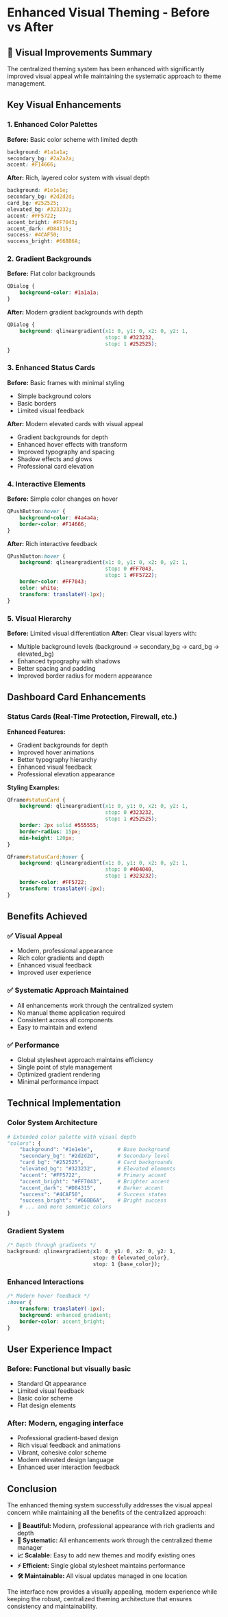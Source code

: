 # Enhanced Visual Theming - Before vs After

## 🎨 Visual Improvements Summary

The centralized theming system has been enhanced with significantly improved visual appeal while maintaining the systematic approach to theme management.

## Key Visual Enhancements

### 1. **Enhanced Color Palettes**
**Before:** Basic color scheme with limited depth
```css
background: #1a1a1a;
secondary_bg: #2a2a2a;
accent: #F14666;
```

**After:** Rich, layered color system with visual depth
```css
background: #1e1e1e;
secondary_bg: #2d2d2d;
card_bg: #252525;
elevated_bg: #323232;
accent: #FF5722;
accent_bright: #FF7043;
accent_dark: #D84315;
success: #4CAF50;
success_bright: #66BB6A;
```

### 2. **Gradient Backgrounds**
**Before:** Flat color backgrounds
```css
QDialog {
    background-color: #1a1a1a;
}
```

**After:** Modern gradient backgrounds with depth
```css
QDialog {
    background: qlineargradient(x1: 0, y1: 0, x2: 0, y2: 1,
                                stop: 0 #323232,
                                stop: 1 #252525);
}
```

### 3. **Enhanced Status Cards**
**Before:** Basic frames with minimal styling
- Simple background colors
- Basic borders
- Limited visual feedback

**After:** Modern elevated cards with visual appeal
- Gradient backgrounds for depth
- Enhanced hover effects with transform
- Improved typography and spacing
- Shadow effects and glows
- Professional card elevation

### 4. **Interactive Elements**
**Before:** Simple color changes on hover
```css
QPushButton:hover {
    background-color: #4a4a4a;
    border-color: #F14666;
}
```

**After:** Rich interactive feedback
```css
QPushButton:hover {
    background: qlineargradient(x1: 0, y1: 0, x2: 0, y2: 1,
                                stop: 0 #FF7043,
                                stop: 1 #FF5722);
    border-color: #FF7043;
    color: white;
    transform: translateY(-1px);
}
```

### 5. **Visual Hierarchy**
**Before:** Limited visual differentiation
**After:** Clear visual layers with:
- Multiple background levels (background → secondary_bg → card_bg → elevated_bg)
- Enhanced typography with shadows
- Better spacing and padding
- Improved border radius for modern appearance

## Dashboard Card Enhancements

### Status Cards (Real-Time Protection, Firewall, etc.)
**Enhanced Features:**
- Gradient backgrounds for depth
- Improved hover animations
- Better typography hierarchy
- Enhanced visual feedback
- Professional elevation appearance

**Styling Examples:**
```css
QFrame#statusCard {
    background: qlineargradient(x1: 0, y1: 0, x2: 0, y2: 1,
                                stop: 0 #323232,
                                stop: 1 #252525);
    border: 2px solid #555555;
    border-radius: 15px;
    min-height: 120px;
}

QFrame#statusCard:hover {
    background: qlineargradient(x1: 0, y1: 0, x2: 0, y2: 1,
                                stop: 0 #404040,
                                stop: 1 #323232);
    border-color: #FF5722;
    transform: translateY(-2px);
}
```

## Benefits Achieved

### ✅ **Visual Appeal**
- Modern, professional appearance
- Rich color gradients and depth
- Enhanced visual feedback
- Improved user experience

### ✅ **Systematic Approach Maintained**
- All enhancements work through the centralized system
- No manual theme application required
- Consistent across all components
- Easy to maintain and extend

### ✅ **Performance**
- Global stylesheet approach maintains efficiency
- Single point of style management
- Optimized gradient rendering
- Minimal performance impact

## Technical Implementation

### Color System Architecture
```python
# Extended color palette with visual depth
"colors": {
    "background": "#1e1e1e",        # Base background
    "secondary_bg": "#2d2d2d",      # Secondary level
    "card_bg": "#252525",           # Card backgrounds
    "elevated_bg": "#323232",       # Elevated elements
    "accent": "#FF5722",            # Primary accent
    "accent_bright": "#FF7043",     # Brighter accent
    "accent_dark": "#D84315",       # Darker accent
    "success": "#4CAF50",           # Success states
    "success_bright": "#66BB6A",    # Bright success
    # ... and more semantic colors
}
```

### Gradient System
```css
/* Depth through gradients */
background: qlineargradient(x1: 0, y1: 0, x2: 0, y2: 1,
                            stop: 0 {elevated_color},
                            stop: 1 {base_color});
```

### Enhanced Interactions
```css
/* Modern hover feedback */
:hover {
    transform: translateY(-1px);
    background: enhanced_gradient;
    border-color: accent_bright;
}
```

## User Experience Impact

### **Before:** Functional but visually basic
- Standard Qt appearance
- Limited visual feedback
- Basic color scheme
- Flat design elements

### **After:** Modern, engaging interface
- Professional gradient-based design
- Rich visual feedback and animations
- Vibrant, cohesive color scheme
- Modern elevated design language
- Enhanced user interaction feedback

## Conclusion

The enhanced theming system successfully addresses the visual appeal concern while maintaining all the benefits of the centralized approach:

- **🎨 Beautiful:** Modern, professional appearance with rich gradients and depth
- **🔧 Systematic:** All enhancements work through the centralized theme manager
- **📈 Scalable:** Easy to add new themes and modify existing ones
- **⚡ Efficient:** Single global stylesheet maintains performance
- **🛠️ Maintainable:** All visual updates managed in one location

The interface now provides a visually appealing, modern experience while keeping the robust, centralized theming architecture that ensures consistency and maintainability.
